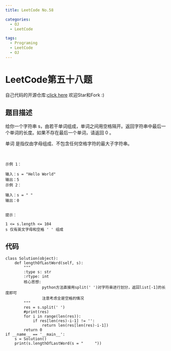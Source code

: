 ```yaml
---
title: LeetCode No.58

categories:
  - OJ
  - LeetCode

tags:
  - Programing
  - LeetCode
  - OJ
---
```


# LeetCode第五十八题
自己代码的开源仓库:[click here](https://github.com/zs670980918/LeetCode_Coding_Record)  欢迎Star和Fork :)
## 题目描述
给你一个字符串 s，由若干单词组成，单词之间用空格隔开。返回字符串中最后一个单词的长度。如果不存在最后一个单词，请返回 0 。

单词 是指仅由字母组成、不包含任何空格字符的最大子字符串。

 
```
示例 1：

输入：s = "Hello World"
输出：5
示例 2：

输入：s = " "
输出：0
 

提示：

1 <= s.length <= 104
s 仅有英文字母和空格 ' ' 组成
```

## 代码
```
class Solution(object):
    def lengthOfLastWord(self, s):
        """
        :type s: str
        :rtype: int
        核心思想:
                python方法直接用split(' ')对字符串进行划分，返回list[-1]的长度即可
                注意考虑全是空格的情况
        """
        res = s.split(' ')
        #print(res)
        for i in range(len(res)):
            if res[len(res)-i-1] != '':
                return len(res[len(res)-i-1])
        return 0
if __name__ == '__main__':
    s = Solution()
    print(s.lengthOfLastWord(s = "     "))
```
